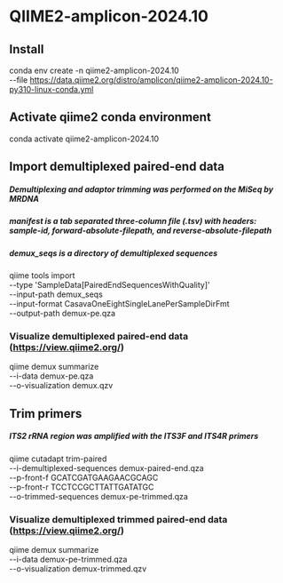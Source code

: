 # QIIME2-amplicon-2024.10

## Install
conda env create -n qiime2-amplicon-2024.10 \
  --file https://data.qiime2.org/distro/amplicon/qiime2-amplicon-2024.10-py310-linux-conda.yml

## Activate qiime2 conda environment
conda activate qiime2-amplicon-2024.10

## Import demultiplexed paired-end data
##### Demultiplexing and adaptor trimming was performed on the MiSeq by MRDNA
##### manifest is a tab separated three-column file (.tsv) with headers: sample-id, forward-absolute-filepath, and reverse-absolute-filepath
##### demux_seqs is a directory of demultiplexed sequences
qiime tools import \
  --type 'SampleData[PairedEndSequencesWithQuality]' \
  --input-path  demux_seqs \
  --input-format CasavaOneEightSingleLanePerSampleDirFmt \
  --output-path demux-pe.qza
  
### Visualize demultiplexed paired-end data (https://view.qiime2.org/)
  qiime demux summarize \
  --i-data demux-pe.qza \
  --o-visualization demux.qzv

## Trim primers
##### ITS2 rRNA region was amplified with the ITS3F and ITS4R primers
  qiime cutadapt trim-paired \
  --i-demultiplexed-sequences demux-paired-end.qza \
  --p-front-f GCATCGATGAAGAACGCAGC \
  --p-front-r TCCTCCGCTTATTGATATGC \
  --o-trimmed-sequences demux-pe-trimmed.qza

### Visualize demultiplexed trimmed paired-end data (https://view.qiime2.org/)
  qiime demux summarize \
  --i-data demux-pe-trimmed.qza \
  --o-visualization demux-trimmed.qzv

